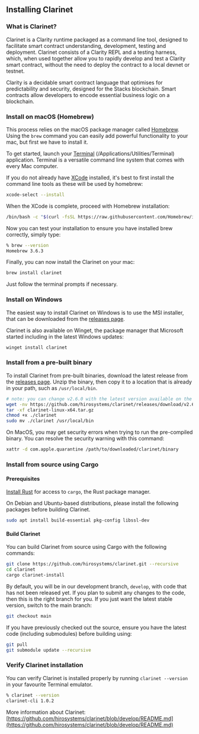 ## Installing Clarinet

### What is Clarinet?
Clarinet is a Clarity runtime packaged as a command line tool, designed to facilitate smart contract understanding, development, testing and deployment. Clarinet consists of a Clarity REPL and a testing harness, which, when used together allow you to rapidly develop and test a Clarity smart contract, without the need to deploy the contract to a local devnet or testnet.

Clarity is a decidable smart contract language that optimises for predictability and security, designed for the Stacks blockchain. Smart contracts allow developers to encode essential business logic on a blockchain.

### Install on macOS (Homebrew)
This process relies on the macOS package manager called [Homebrew](https://brew.sh/). Using the `brew` command you can easily add powerful functionality to your mac, but first we have to install it.

To get started, launch your [Terminal](https://support.apple.com/en-ph/guide/terminal/welcome/mac) (/Applications/Utilities/Terminal) application. Terminal is a versatile command line system that comes with every Mac computer.

If you do not already have [XCode](https://developer.apple.com/xcode/) installed, it's best to first install the command line tools as these will be used by homebrew:
```bash
xcode-select --install
```

When the XCode is complete, proceed with Homebrew installation:
```bash
/bin/bash -c "$(curl -fsSL https://raw.githubusercontent.com/Homebrew/install/master/install.sh)"
```

Now you can test your installation to ensure you have installed brew correctly, simply type:
```bash
% brew --version
Homebrew 3.6.3
```

Finally, you can now install the Clarinet on your mac:
```bash
brew install clarinet
```
Just follow the terminal prompts if necessary.

### Install on Windows

The easiest way to install Clarinet on Windows is to use the MSI installer, that can be downloaded from the [releases page](https://github.com/hirosystems/clarinet/releases).

Clarinet is also available on Winget, the package manager that Microsoft started including in the latest Windows updates:

```powershell
winget install clarinet
```

### Install from a pre-built binary

To install Clarinet from pre-built binaries, download the latest release from the [releases page](https://github.com/hirosystems/clarinet/releases).
Unzip the binary, then copy it to a location that is already in your path, such as `/usr/local/bin`.

```sh
# note: you can change v2.6.0 with the latest version available on the releases page.
wget -nv https://github.com/hirosystems/clarinet/releases/download/v2.6.0/clarinet-linux-x64-glibc.tar.gz -O clarinet-linux-x64.tar.gz
tar -xf clarinet-linux-x64.tar.gz
chmod +x ./clarinet
sudo mv ./clarinet /usr/local/bin
```

On MacOS, you may get security errors when trying to run the pre-compiled binary. You can resolve the security warning
with this command:

```sh
xattr -d com.apple.quarantine /path/to/downloaded/clarinet/binary
```

### Install from source using Cargo

#### Prerequisites

[Install Rust](https://www.rust-lang.org/tools/install) for access to `cargo`, the Rust package manager.

On Debian and Ubuntu-based distributions, please install the following packages before building Clarinet.

```bash
sudo apt install build-essential pkg-config libssl-dev
```

#### Build Clarinet

You can build Clarinet from source using Cargo with the following commands:

```bash
git clone https://github.com/hirosystems/clarinet.git --recursive
cd clarinet
cargo clarinet-install
```

By default, you will be in our development branch, `develop`, with code that has not been released yet. If you plan to submit any changes to the code, then this is the right branch for you. If you just want the latest stable version, switch to the main branch:

```bash
git checkout main
```

If you have previously checked out the source, ensure you have the latest code (including submodules) before building using:

```bash
git pull
git submodule update --recursive
```

### Verify Clarinet installation

You can verify Clarinet is installed properly by running `clarinet --version` in
your favourite Terminal emulator.

```bash
% clarinet --version
clarinet-cli 1.0.2
```

More information about Clarinet: [https://github.com/hirosystems/clarinet/blob/develop/README.md](https://github.com/hirosystems/clarinet/blob/develop/README.md)
